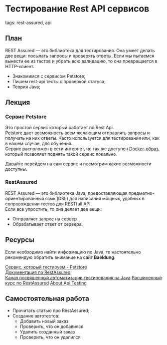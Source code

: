 # Тестирование Rest API сервисов

tags: rest-assured, api

## План

REST Assured — это библиотека для тестирования.
Она умеет делать две вещи: посылать запросы и проверять ответы. 
Если мы пытаемся вынести ее из тестов и убрать всю валидацию, то она превращается в HTTP-клиент.

- Знакомимся с сервисом Petstore;
- Пишем rest-api тесты с проверкой статуса;
- Теория Java;

## Лекция
### Сервис Petstore

Это простой сервис который работает по Rest Api.  
Petstore дает возможность всем желающим отправлять запросы и получать на них ответы. Часто используется для тестирования
или, как в нашем случае, для обучения.  
Сервис расположен в сети интернет, но так же доступен [Docker-образ](https://hub.docker.com/r/swaggerapi/petstore),
который позволяет поднять такой сервис локально.

Давайте перейдем на сам сервис и посмотрим какие возможности доступны.

### RestAssured

REST Assured — это библиотека Java, предоставляющая предметно-ориентированный язык (DSL) для написания мощных, удобных в
сопровождении тестов для RESTfull API.  
Если все упростить, то она делает две вещи:

- Отправляет запрос на сервер
- Обрабатывает ответ от сервера.

## Ресурсы

Если необходимо найти информацию по Java, то настоятельно рекомендую обратить внимание на сайт **Baeldung**.

[Сервис, который тестируем - Petstore](https://petstore.swagger.io/)  
[Документация по RestAssured](https://github.com/rest-assured/rest-assured/wiki/Usage)  
[Канал посвященный автоматизации тестирования на Java](https://www.youtube.com/channel/UCCOH4bOq4Xt0OxLGUQRTeTQ/videos)
[Расширенный курс по RestAssured](http://makeseleniumeasy.com/rest-assured-tutorials/)
[About Api Testing](http://makeseleniumeasy.com/kick-start-api-testing/)

## Самостоятельная работа

- Прочитать статью про RestAssured;
- Создание автотестов:
    - Добавить новый заказ
    - Проверить, что он добавился
    - Удалить созданный заказ
    - Проверить, что он удалился